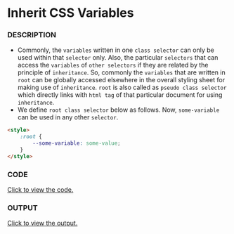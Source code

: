 # Inherit CSS Variables

### DESCRIPTION
* Commonly, the `variables` written in one `class selector` can only be used within that `selector` only. Also, the particular `selectors` that can access the `variables` of `other selectors` if they are related by the principle of `inheritance`. So, commonly the `variables` that are written in `root` can be globally accessed elsewhere in the overall styling sheet for making use of `inheritance`. `root` is also called as `pseudo class selector` which directly links with `html tag` of that particular document for using `inheritance`.
* We define `root class selector` below as follows. Now, `some-variable` can be used in any other `selector`. 
```html
<style>
    :root {
        --some-variable: some-value;
    }
</style>
```

### CODE
[Click to view the code.](inherit-css-variables.html)

### OUTPUT
[Click to view the output.](http://htmlpreview.github.io/?https://github.com/saipothanjanjanam/freecodecamp-full-stack-dev/blob/master/Responsive_Web_Design_Certification/2.Basic_CSS/42.Inherit_CSS_Variables/inherit-css-variables.html)
